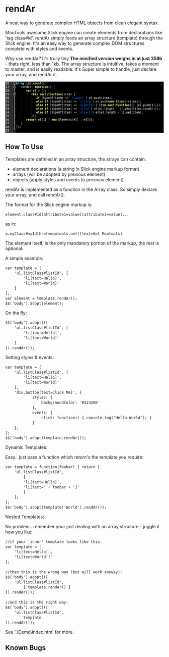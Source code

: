 rendAr
======

A neat way to generate complex HTML objects from clean elegant syntax.

MooTools awesome Slick engine can create elements from declarations like 'tag.class#id'. rendAr simply feeds an array structure (template) through the Slick engine. It's an easy way to generate complex DOM structures complete with styles and events. 

Why use rendAr? It's trully tiny **The minified version weighs in at just 358b** - thats right, less than 1kb. The array structure is intuitive, takes a moment to master, and is easily readable. It's Super simple to handle, just declare your array, and rendAr it.

![Screenshot](http://github.com/Mr5o1/rendAr/raw/master/screenshot.png)

How To Use
----------

Templates are definied in an array structure, the arrays can contain:
 - element declarations (a string in Slick engine markup format)
 - arrays (will be adopted by previous element)
 - objects (apply styles and events to previous element)
 
rendAr is implemented as a function in the Array class. So simply declare your array, and call rendAr().

The format for the Slick engine markup is:

	element.class#id[attribute1=value][attribute2=value]...

as in:

	a.myClass#myId[href=mootools.net][text=Get Mootools]

The element itself, is the only mandatory portion of the markup, the rest is optional.

A simple example:

	var template = [
		'ul.listClass#listId', [
			'li[text=Hello]',
			'li[text=World]'
		]
	];
	var element = template.rendAr();
	$$('body').adopt(element);
	
On the fly:

	$$('body').adopt(([
		'ul.listClass#listId', [
			'li[text=Hello]',
			'li[text=World]'
		]
	]).rendAr());
	
Setting styles & events:

	var template = [
		'ul.listClass#listId', [
			'li[text=Hello]',
			'li[text=World]'
		],
		'div.button[text=Click Me]', {
				styles: {
					backgroundColor: '#323288'
				},
				events: {
					click: function() { console.log('Hello World'); }
				}
		},
	];
	$$('body').adopt(template.rendAr());

Dynamic Templates:

Easy.. just pass a function which return's the template you require:

	var template = function(foobar) { return [
		'ul.listClass#listId', 
			[
			'li[text=Hello]',
			'li[text=' + foobar + ']'
			]
		];
	};
	$$('body').adopt(template('World').rendAr());
	
Nested Templates:

No problem.. remember your just dealing with an array structure - juggle it how you like:

	//if your 'inner' template looks like this:
	var template = [
		'li[text=Hello]',
		'li[text=World']'
	];

	//then this is the wrong way (but will work anyway):
	$$('body').adopt(([
		'ul.listClass#listId', 
			[ template.rendAr() ]
	]).rendAr());

	//and this is the right way:
	$$('body').adopt(([
		'ul.listClass#listId', 
			template
	]).rendAr());
	
See '.\Demo\index.htm' for more.

Known Bugs
----------
